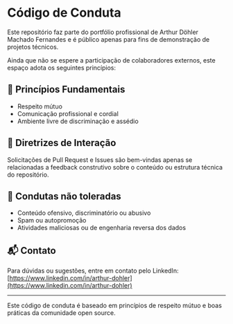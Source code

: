# Código de Conduta

Este repositório faz parte do portfólio profissional de Arthur Döhler Machado Fernandes e é público apenas para fins de demonstração de projetos técnicos.

Ainda que não se espere a participação de colaboradores externos, este espaço adota os seguintes princípios:

## 🌟 Princípios Fundamentais

- Respeito mútuo
- Comunicação profissional e cordial
- Ambiente livre de discriminação e assédio

## 🤝 Diretrizes de Interação

Solicitações de Pull Request e Issues são bem-vindas apenas se relacionadas a feedback construtivo sobre o conteúdo ou estrutura técnica do repositório.

## 🚩 Condutas não toleradas

- Conteúdo ofensivo, discriminatório ou abusivo
- Spam ou autopromoção
- Atividades maliciosas ou de engenharia reversa dos dados

## 📬 Contato

Para dúvidas ou sugestões, entre em contato pelo LinkedIn:  
[https://www.linkedin.com/in/arthur-dohler](https://www.linkedin.com/in/arthur-dohler)

---

Este código de conduta é baseado em princípios de respeito mútuo e boas práticas da comunidade open source.

